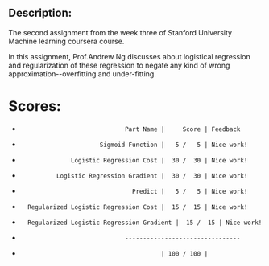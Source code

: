 ## Description:

The second assignment from the week three of Stanford University Machine learning coursera course.

In this assignment, Prof.Andrew Ng discusses about logistical regression and regularization of these regression to negate any kind of wrong approximation--overfitting and under-fitting.


# Scores: 
*                                  Part Name |     Score | Feedback
*                           Sigmoid Function |   5 /   5 | Nice work!
*                   Logistic Regression Cost |  30 /  30 | Nice work!
*               Logistic Regression Gradient |  30 /  30 | Nice work!
*                                    Predict |   5 /   5 | Nice work!
*       Regularized Logistic Regression Cost |  15 /  15 | Nice work!
*       Regularized Logistic Regression Gradient |  15 /  15 | Nice work!
*                                  --------------------------------
*                                            | 100 / 100 |  

